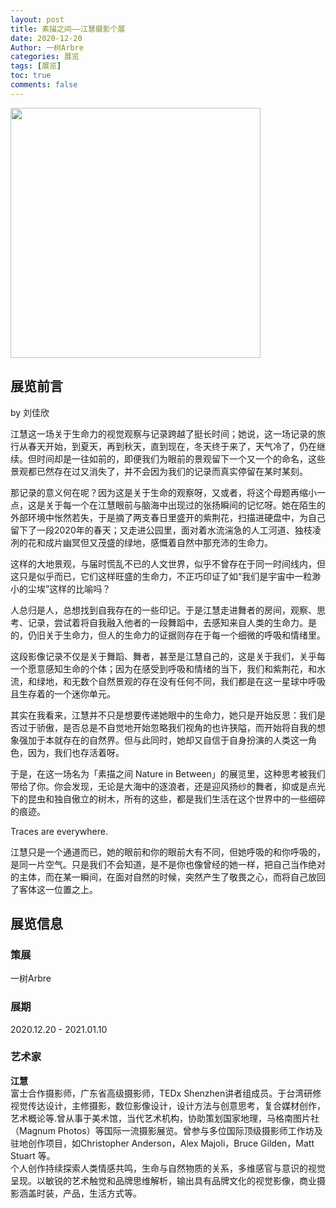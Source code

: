 ```yaml
---
layout: post
title: 素描之间——江慧摄影个展
date: 2020-12-20
Author: 一树Arbre
categories: 展览
tags: [展览]
toc: true
comments: false
--- 
```


<img src="https://s2.loli.net/2022/09/02/I1hynaF9Wb4tBi5.jpg" width="400px" />


## 展览前言

by 刘佳欣

江慧这一场关于生命力的视觉观察与记录跨越了挺长时间；她说，这一场记录的旅行从春天开始，到夏天，再到秋天，直到现在，冬天终于来了，天气冷了，仍在继续。但时间却是一往如前的，即便我们为眼前的景观留下一个又一个的命名，这些景观都已然存在过又消失了，并不会因为我们的记录而真实停留在某时某刻。

那记录的意义何在呢？因为这是关于生命的观察呀，又或者，将这个母题再缩小一点，这是关于每一个在江慧眼前与脑海中出现过的张扬瞬间的记忆呀。她在陌生的外部环境中怅然若失，于是摘了两支春日里盛开的紫荆花，扫描进硬盘中，为自己留下了一段2020年的春天；又走进公园里，面对着水流湍急的人工河道、独枝凌冽的花和成片幽冥但又茂盛的绿地，感慨着自然中那充沛的生命力。

这样的大地景观，与届时慌乱不已的人文世界，似乎不曾存在于同一时间线内，但这只是似乎而已，它们这样旺盛的生命力，不正巧印证了如“我们是宇宙中一粒渺小的尘埃”这样的比喻吗？
 
人总归是人，总想找到自我存在的一些印记。于是江慧走进舞者的房间，观察、思考、记录，尝试着将自我融入他者的一段舞蹈中，去感知来自人类的生命力。是的，仍旧关于生命力，但人的生命力的证据则存在于每一个细微的呼吸和情绪里。

这段影像记录不仅是关于舞蹈、舞者，甚至是江慧自己的，这是关于我们，关乎每一个愿意感知生命的个体；因为在感受到呼吸和情绪的当下，我们和紫荆花，和水流，和绿地，和无数个自然景观的存在没有任何不同，我们都是在这一星球中呼吸且生存着的一个迷你单元。

其实在我看来，江慧并不只是想要传递她眼中的生命力，她只是开始反思：我们是否过于骄傲，是否总是不自觉地开始忽略我们视角的也许狭隘，而开始将自我的想象强加于本就存在的自然界。但与此同时，她却又自信于自身扮演的人类这一角色，因为，我们也存活着呀。

于是，在这一场名为「素描之间 Nature in Between」的展览里，这种思考被我们带给了你。你会发现，无论是大海中的逐浪者，还是迎风扬纱的舞者，抑或是点光下的昆虫和独自傲立的树木，所有的这些，都是我们生活在这个世界中的一些细碎的痕迹。

Traces are everywhere. 

江慧只是一个通道而已，她的眼前和你的眼前大有不同，但她呼吸的和你呼吸的，是同一片空气。只是我们不会知道，是不是你也像曾经的她一样，把自己当作绝对的主体，而在某一瞬间，在面对自然的时候，突然产生了敬畏之心，而将自己放回了客体这一位置之上。

## 展览信息

### 策展

一树Arbre

### 展期

2020.12.20 - 2021.01.10

### 艺术家

**江慧**  
富士合作摄影师，广东省高级摄影师，TEDx Shenzhen讲者组成员。于台湾研修视觉传达设计，主修摄影，数位影像设计，设计方法与创意思考，复合媒材创作，艺术概论等.曾从事于美术馆，当代艺术机构，协助策划国家地理，马格南图片社（Magnum Photos）等国际一流摄影展览。曾参与多位国际顶级摄影师工作坊及驻地创作项目，如Christopher Anderson，Alex Majoli，Bruce Gilden，Matt Stuart 等。  
个人创作持续探索人类情感共鸣，生命与自然物质的关系，多维感官与意识的视觉呈现。以敏锐的艺术触觉和品牌思维解析，输出具有品牌文化的视觉影像，商业摄影涵盖时装，产品，生活方式等。